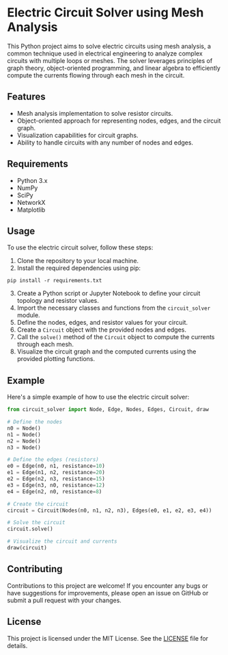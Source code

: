# Electric Circuit Solver using Mesh Analysis

This Python project aims to solve electric circuits using mesh analysis, a common technique used in electrical engineering to analyze complex circuits with multiple loops or meshes. The solver leverages principles of graph theory, object-oriented programming, and linear algebra to efficiently compute the currents flowing through each mesh in the circuit.

## Features

- Mesh analysis implementation to solve resistor circuits.
- Object-oriented approach for representing nodes, edges, and the circuit graph.
- Visualization capabilities for circuit graphs.
- Ability to handle circuits with any number of nodes and edges.

## Requirements

- Python 3.x
- NumPy
- SciPy
- NetworkX
- Matplotlib

## Usage

To use the electric circuit solver, follow these steps:

1. Clone the repository to your local machine.
2. Install the required dependencies using pip:

```
pip install -r requirements.txt
```

3. Create a Python script or Jupyter Notebook to define your circuit topology and resistor values.
4. Import the necessary classes and functions from the `circuit_solver` module.
5. Define the nodes, edges, and resistor values for your circuit.
6. Create a `Circuit` object with the provided nodes and edges.
7. Call the `solve()` method of the `Circuit` object to compute the currents through each mesh.
8. Visualize the circuit graph and the computed currents using the provided plotting functions.

## Example

Here's a simple example of how to use the electric circuit solver:

```python
from circuit_solver import Node, Edge, Nodes, Edges, Circuit, draw

# Define the nodes
n0 = Node()
n1 = Node()
n2 = Node()
n3 = Node()

# Define the edges (resistors)
e0 = Edge(n0, n1, resistance=10)
e1 = Edge(n1, n2, resistance=20)
e2 = Edge(n2, n3, resistance=15)
e3 = Edge(n3, n0, resistance=12)
e4 = Edge(n2, n0, resistance=8)

# Create the circuit
circuit = Circuit(Nodes(n0, n1, n2, n3), Edges(e0, e1, e2, e3, e4))

# Solve the circuit
circuit.solve()

# Visualize the circuit and currents
draw(circuit)
```

## Contributing

Contributions to this project are welcome! If you encounter any bugs or have suggestions for improvements, please open an issue on GitHub or submit a pull request with your changes.

## License

This project is licensed under the MIT License. See the [LICENSE](LICENSE) file for details.
